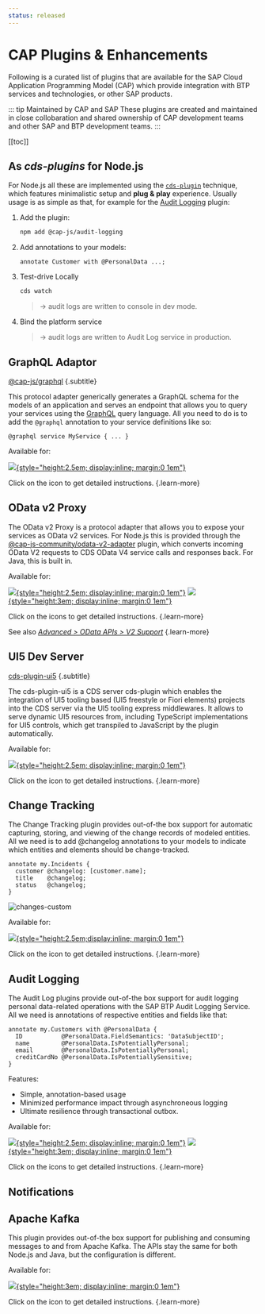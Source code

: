```yaml
---
status: released
---
```


# CAP Plugins & Enhancements

Following is a curated list of plugins that are available for the SAP Cloud Application Programming Model (CAP) which provide integration with BTP services and technologies, or other SAP products.

::: tip Maintained by CAP and SAP
These plugins are created and maintained in close collobaration and shared ownership of CAP development teams and other SAP and BTP development teams.
:::


[[toc]]

<style>
   h2 : {
      border-top: 1px solid #ddd;
   }
   h2 + .subtitle {
      font-style: italic;
      margin: -44px 0 40px;
   }
</style>



## As _cds-plugins_ for Node.js

For Node.js all these are implemented using the [`cds-plugin`](../node.js/cds-plugins) technique, which features minimalistic setup and **plug & play** experience. Usually usage is as simple as that, for example for the [Audit Logging](../guides/data-privacy/audit-logging) plugin:

1. Add the plugin:

   ```sh
   npm add @cap-js/audit-logging
   ```

2. Add annotations to your models:

   ```cds
   annotate Customer with @PersonalData ...;
   ```

3. Test-drive Locally

   ```sh
   cds watch
   ```
   > → audit logs are written to console in dev mode.

4. Bind the platform service

   > → audit logs are written to Audit Log service in production.





## GraphQL Adaptor
[@cap-js/graphql](https://www.npmjs.com/package/@cap-js/graphql) {.subtitle}

This protocol adapter generically generates a GraphQL schema for the models of an application and serves an endpoint that allows you to query your services using the [GraphQL](https://graphql.org) query language. All you need to do is to add the `@graphql` annotation to your service definitions like so:

```cds
@graphql service MyService { ... }
```

Available for:

[![](../assets/logos/nodejs.svg){style="height:2.5em; display:inline; margin:0 1em"}](https://www.npmjs.com/package/@cap-js/graphql)

Click on the icon to get detailed instructions. {.learn-more}



## OData v2 Proxy

The OData v2 Proxy is a protocol adapter that allows you to expose your services as OData v2 services. For Node.js this is provided through the [@cap-js-community/odata-v2-adapter](https://www.npmjs.com/package/@cap-js-community/odata-v2-adapter) plugin, which converts incoming OData V2 requests to CDS OData V4 service calls and responses back. For Java, this is built in.

Available for:

[![](../assets/logos/nodejs.svg){style="height:2.5em; display:inline; margin:0 1em"}](https://www.npmjs.com/package/@cap-js-community/odata-v2-adapter)
[![](../assets/logos/java.svg){style="height:3em; display:inline; margin:0 1em"}](../java/migration#v2adapter)

Click on the icons to get detailed instructions. {.learn-more}

See also [_Advanced > OData APIs > V2 Support_](../advanced/odata#v2-support) {.learn-more}




## UI5 Dev Server
[cds-plugin-ui5](https://www.npmjs.com/package/cds-plugin-ui5) {.subtitle}

The cds-plugin-ui5 is a CDS server cds-plugin which enables the integration of UI5 tooling based (UI5 freestyle or Fiori elements) projects into the CDS server via the UI5 tooling express middlewares. It allows to serve dynamic UI5 resources from, including TypeScript implementations for UI5 controls, which get transpiled to JavaScript by the plugin automatically.

Available for:

[![](../assets/logos/nodejs.svg){style="height:2.5em; display:inline; margin:0 1em"}](https://www.npmjs.com/package/cds-plugin-ui5)

Click on the icon to get detailed instructions. {.learn-more}




## Change Tracking

The Change Tracking plugin provides out-of-the box support for automatic capturing, storing, and viewing of the change records of modeled entities. All we need is to add @changelog annotations to your models to indicate which entities and elements should be change-tracked. 

```cds
annotate my.Incidents {
  customer @changelog: [customer.name];
  title    @changelog;
  status   @changelog;
}
```

![changes-custom](assets/index/changes-custom.png)

Available for:

[![](../assets/logos/nodejs.svg){style="height:2.5em;display:inline; margin:0 1em"}](https://npmjs.com/package/@cap-js/change-tracking)

Click on the icon to get detailed instructions. {.learn-more}



## Audit Logging

The Audit Log plugins provide out-of-the box support for audit logging personal data-related operations with the SAP BTP Audit Logging Service. All we need is annotations of respective entities and fields like that:

```cds
annotate my.Customers with @PersonalData {
  ID           @PersonalData.FieldSemantics: 'DataSubjectID';
  name         @PersonalData.IsPotentiallyPersonal;
  email        @PersonalData.IsPotentiallyPersonal;
  creditCardNo @PersonalData.IsPotentiallySensitive;
}
```

Features: 

- Simple, annotation-based usage 
- Minimized performance impact through asynchroneous logging 
- Ultimate resilience through transactional outbox.

Available for:

[![](../assets/logos/nodejs.svg){style="height:2.5em; display:inline; margin:0 1em"}](../guides/data-privacy/audit-logging)
[![](../assets/logos/java.svg){style="height:3em; display:inline; margin:0 1em"}](../java/auditlog)

Click on the icons to get detailed instructions. {.learn-more}

## Notifications


<div id="calesi" />


## Apache Kafka

This plugin provides out-of-the box support for publishing and consuming messages to and from Apache Kafka. The APIs stay the same for both Node.js and Java, but the configuration is different.

Available for:

[![](../assets/logos/java.svg){style="height:3em; display:inline; margin:0 1em"}](../guides/messaging/apache-kafka)

Click on the icon to get detailed instructions. {.learn-more}



<div id="etc" />

